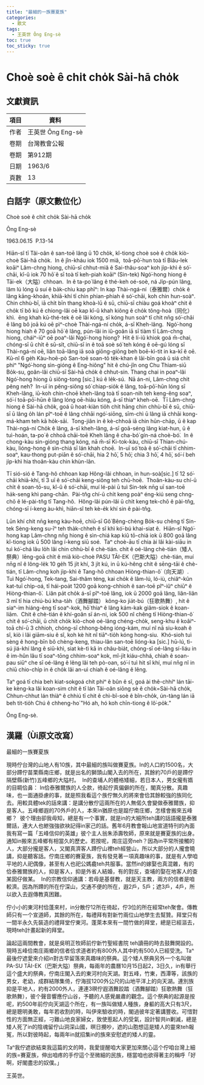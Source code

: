 ```yaml
---
title: "最細的一族賽夏族"
categories:
  - 散文
tags:
  - 王英世 Ông Eng-sè
toc: true
toc_sticky: true
---
```


# Choè soè ê chi̍t cho̍k Sài-hā cho̍k

## 文獻資訊

| 項目 | 資料 |
|---|---|
| 作者 | 王英世 Ông Eng-sè |
| 卷期 | 台灣教會公報 |
| 卷期 | 第912期 |
| 日期 | 1963/6 |
| 頁數 | 13 |

## 白話字（原文數位化）

Choè soè ê chi̍t cho̍k Sài-hā cho̍k

Ông Eng-sè

1963.06.15  P.13-14

Hiān-sî tī Tâi-oân ê san-toē lâng ū 10 cho̍k, kî-tiong choè soè ê cho̍k kiò-choè Sài-hā cho̍k.  In ê jîn-kháu iok 1500 miâ,  toā-pō͘-hun toà tī Biâu-lek koāiⁿ Lâm-chng hiong, chiū-sī chhut-miâ ê Sai-thâu-soaⁿ koh ji̍p-khì ê só͘-chāi, kî-û iok 70 hō͘ ê sī toà tī keh-piah koāiⁿ (Sin-tek) Ngó͘-hong hiong ê Tāi-ek（大隘）chhoan.  In ê ta-po͘ lâng ê thé-keh oé-soè, ná Ji̍p-pún lâng, lâm lú lóng ū suí ê ba̍k-chiu kap phīⁿ: In kap Thài-ngá-ní（泰雅爾）cho̍k ê lâng kāng-khoán, khiā-khí tī chin phian-phiah ê só͘-chāi, koh chin hun-soàⁿ.  Chin chhù-bī, iā chi̍t bīn thang khoà-lū ê sū, chiū-sī chiàu goá khoàⁿ chit ê cho̍k tī bô kú ê chiong-lâi oē kap kî-û khah kiông ê cho̍k tông-hoà（同化）khì.  ēng khah kū-thé-tek ê oē lâi kóng, sī kóng hun soàⁿ tī chit nn̄g só͘-chāi ê lâng bô joā kú oē pìⁿ-choè Thài-ngá-ní cho̍k, á-sī Kheh-lâng.  Ngó͘-hong hiong hiah ê 70 goā hō͘ ê lâng, pún-lâi in iû-goân iā sī tiàm tī Lâm-chng hiong, cháiⁿ-iūⁿ oē poaⁿ-lâi Ngó͘-hong hiong?  Hit ê lí-iû khiok goá m̄-chai, chóng-sī ū chi̍t ê sū-si̍t, chiū-sī in ê toā soè só͘ teh kóng ê oē-gú lóng sī Thài-ngá-ní oē, liân toā-lâng iā soà giōng-giōng beh boē-kì-tit in ka-kī ê oē.  Kū-nî 6 ge̍h Kàu-hoē-pò San-toē soan-tō te̍k-khan ê lāi-bīn goá ū siá chi̍t phiⁿ "Ngó͘-hong sìn-gióng ê Eng-hiông" hit ê chú-jîn ong Chu  Thiam-siū Bo̍k-su, goân-lâi chiū-sī Sài-hā cho̍k ê chhut-sin. Thang chai in poaⁿ-lâi Ngó͘-hong hiong ū siông-tong [sic.] kú ê le̍k-sú.  Nā án-ni, Lâm-chng chit pêng neh?  In-uī in pêng-siông só͘ chiap-sio̍k ê lâng, toā-pō͘-hūn lóng sī Kheh-lâng, iū-koh chin-choē kheh-lâng toà tī soan-nih teh keng-êng soaⁿ, só͘-í toā-pō͘-hūn ê lâng lóng oē-hiáu kóng, á-sī thiaⁿ kheh-oē.  Tī Lâm-chng hiong ê Sài-hā cho̍k, goá ū hoat-kiàn tio̍h chi̍t hāng chin chhù-bī ê sū, chiū-sī ū lâng o̍h lán pîⁿ-toē ê lâng chhāi ngó͘-siōng, sīm-chì ū lâng iā chhāi kong-má-kham teh kā ho̍k-sāi.  Tong-jiân in ê kè-chhoā iā chin hūn-cha̍p, ū ê kap Thài-ngá-ní Cho̍k ê lâng, á-sī kheh-lâng, á-sī goā-séng lâng kiat-hun, ū ê tuì-hoán, ta-po͘ ê chhoā chāi-toē Kheh lâng ê cha-bó͘ gín-ná choè-bó͘.  In ê chong-kàu sìn-gióng thang kóng, nā m̄-sī Ki-tok-kàu, chiū-sī Thian-chú-kàu, lióng-hong ê sìn-chiá sī lán khah choē.  In-uī só͘ toà ê só͘-chāi tī chhim-soaⁿ, kau-thong put-piān ê só͘-chāi, hia 2 hō͘, 5 hō͘; chia 3 hō͘, 4 hō͘, só͘-í beh ji̍p-khì hia thoân-kàu chin khùn-lân.

Tī sió-sió ê Tang-hô chhoan kap Hông-lâi chhoan, in hun-soà[sic.] tī 12 só͘-chāi khiā-khí, tī 3 uī ê só͘-chāi keng-siông teh chū-hoē.  Thoân-kàu-su chí-ū chi̍t ê soan-tō-su, kî-û ê só͘-chāi, muí lé-pài ū tuì Sin-tek nn̄g uī san-toē ha̍k-seng khì pang-chān.  Pài-tn̂g chí-ū chi̍t keng poàⁿ éng-kiú seng chng-chō ê lé-pài-tn̂g tī Tang-hô.  Hông-lâi pún-lâi ū chi̍t keng tek-chō ê pài-tn̂g, chóng-sī í-keng àu-khì, hiān-sî teh kè-e̍k khí sin ê pài-tn̂g.

Lūn khí chit nn̄g keng kàu-hoē, chiū-sī Gô͘ Bêng-chèng Bo̍k-su chêng tī Sin-tek Sèng-keng su-īⁿ teh tha̍k-chheh ê sî khì kó͘-bú khai-siat ê.  Hiān-sî Ngó͘-hong kap Lâm-chng nn̄g hiong ê sìn-chiá kap kiû tō-chiá iok ū 800 goā lâng kî-tiong iok ū 500 lâng í-keng siū soé.  Taⁿ choè-āu tī chia ài lâi kài-siāu in tuì kó͘-chá lâu lo̍h lâi chin chhù-bī ê chè-tián. chit ê oé-lâng chè-tián（矮人祭典）lēng-goā chi̍t ê miâ kiò-choè PASU TĀI-EK（巴斯大隘）chè-tián, muí nn̄g nî ê lông-le̍k 10 ge̍h 15 ji̍t khí, 3 ji̍t kú, in ū kú-hêng chit ê sēng-tāi ê chè-tián, tī Lâm-chng koh ji̍p-khì ê Tang-hô chhoan Hiòng-thian-ô͘（向天湖）.  Tuì Ngó͘-hong, Tek-tang, Sai-thâm téng, kai cho̍k ê lâm-lú, ló-iù, chiâⁿ-kûn kat-tuī chi̍p-oá, tī hái-poa̍t 1200 goā kong-chhioh ê san-toē pîⁿ-iûⁿ chiūⁿ ê Hiòng-thian-ô͘.  Liân pa̍t cho̍k á-sī pîⁿ-toē lâng, iok ū 2000 goā lâng, liân-liân 3 mî tī hia chiú-bú kha-ta̍h（酒舞腳踏） kông-ko jia̍t-bú（狂歌熱舞）, hit ê siaⁿ-im hiáng-èng tī soaⁿ-kok, hō͘ thiaⁿ ê lâng kám-kak giâm-siok ê koan-liām.  Chit ê chè-tián ê khí-goân sī án-ni, iok 500 nî chêng tī Hiòng-thian-ô͘ chit ê só͘-chāi, ū chi̍t cho̍k kiò-choè oé-lâng chéng-cho̍k, seng-khu ê koâiⁿ-toā chí-ū 3 chhioh, chóng-sī chhong-bêng ióng-kám, muí nî nā siu-koah ê sî, kiò i lâi giām-siu ê sî, koh kè hit nî tiāⁿ-tio̍h kóng hong-siu.  Khó-sioh tuì sèng ê hong-bīn bô chèng-keng, thiau-lân san-toē lióng-ka [sic.] hū-lú, tì-sú jiá-khí lâng ê siū-khì, siat kè-tì kā in châu-bia̍t, chóng-sī oé-lâng sí-liáu in ê im-hûn lâu tī soaⁿ-tōng chhim-soaⁿ kok, mî-ji̍t kiáu-chhá, chiah ê soan-pau siūⁿ che sī oé-lâng ê lêng lâi teh pò-oan, só͘-í tuì hit sî khí, muí nn̄g nî in chiū chio-chi̍p in ê cho̍k lâi an-uì chiah ê oé-lâng ê lêng.

Taⁿ goá tī chia beh kiat-sokgoá chit phiⁿ ê bûn ê sî, goá ài thê-chhíⁿ lán tāi-ke kèng-ka lâi koan-sim chit ê tī lán Tâi-oân siōng sè ê cho̍k=Sài-hā cho̍k, Chhun-chhut lán thiàⁿ ê chhiú tī chit ê chì-bî-soè ê bîn-cho̍k, ún-tàng lán iā beh tit-tio̍h Chú ê chheng-ho͘ "Hó ah, hó koh chīn-tiong ê lô͘-po̍k."

Ông Eng-sè.

## 漢羅（Ùi原文改寫）

最細的一族賽夏族

現時佇台灣的山地人有10族，其中最細的族叫做賽夏族。In的人口約1500名，大部分蹛佇苗栗縣南庄鄉，就是出名的獅頭山閣入去的所在，其餘約70戶的是蹛佇隔壁縣(新竹)五峰鄉的大隘村。  In的查埔人的體格矮細，若日本人，男女攏有媠的目睭佮鼻： In佮泰雅爾族的人仝款，徛起佇真偏僻的所在，閣真分散。真趣味，也一面通掛慮的事，就是照我看這个族佇無久的將來會佮其餘較強的族同化去。用較具體tek的話來講：是講分散佇這兩所在的人無偌久會變做泰雅爾族，抑是客人。五峰鄉遐的70外戶的人，本來in猶原也是踮佇南庄鄉，怎樣會搬來五峰鄉？  彼个理由卻我毋知，總是有一个事實，就是in的大細所teh講的話語攏是泰雅爾話，連大人也紲強強欲袂記得in家己的話。舊年6月教會報山地宣道特刊的內面我有寫一篇「五峰信仰的英雄」彼个主人翁朱添壽牧師，原來就是賽夏族的出身。通知in搬來五峰鄉有相當久的歷史。若按呢，南庄這旁neh？因為in平常所接觸的人，大部分攏是客人，又閣真濟客人蹛佇山裡teh經營山，所以大部分的人攏會曉講，抑是聽客話。佇南庄鄉的賽夏族，我有發見著一項真趣味的事，就是有人學咱平地的人祀偶像，甚至有人也祀公媽龕teh共服事。當然in的嫁娶也真混雜，有的佮泰雅爾族的人，抑是客人，抑是外省人結婚，有的對反，查埔的娶在地客人的查某囡仔做某。  In的宗教信仰通講：若毋是基督教，就是天主教，兩方的信者是咱較濟。因為所蹛的所在佇深山，交通不便的所在，遐2戶，5戶；遮3戶，4戶，所以欲入去遐傳教真困難。

佇小小的東河村佮蓬來村，in分散佇12所在徛起，佇3位的所在經常teh聚會。傳教師只有一个宣道師，其餘的所在，每禮拜有對新竹兩位山地學生去幫贊。拜堂只有一間半永久先裝造的禮拜堂佇東河。蓬萊本來有一間竹做的拜堂，總是已經漚去，現時teh計畫起新的拜堂。

論起這兩間教會，就是吳明正牧師前佇新竹聖經書院 teh讀冊的時去鼓舞開設的。現時五峰佮南庄兩鄉的信者佮求道者約有800外人其中約有500人已經受洗。Taⁿ最後佇遮愛來介紹in對古早留落來真趣味的祭典。這个矮人祭典另外一个名叫做PA-SU TĀI-EK（巴斯大隘）祭典，每兩年的農曆10月15日起2，3日久，in有舉行這个盛大的祭典，佇南庄閣入去的東河村向天湖。對五峰，竹東，西潭等，該族的男女，老幼，成群結隊集倚，佇海拔1200外公尺的山地平洋上的向天湖。連別族抑是平地人，約有2000外人，連連3暝佇遐酒舞跤踏（酒舞腳踏）狂歌熱舞（狂歌熱舞），彼个聲音響應佇山谷，予聽的人感覺嚴肅的觀念。這个祭典的起源是按呢，約500年前佇向天湖這个所在，有一族叫做矮人種族，身軀的高大只有3尺，總是聰明勇敢，每年若收割的時，叫伊來驗收的時，閣過彼年定著講豐收。可惜對性的方面無正經，刁難山地良家婦女，致使惹起人的受氣，設計智共in剿滅，總是矮人死了in的陰魂留佇山洞深山國，暝日攪吵，遮的山胞想這是矮人的靈來teh報冤，所以對彼時起，每兩年in就招集in的族來安慰遮的矮人的靈。

Taⁿ我佇遮欲結束我這篇的文的時，我愛提醒咱大家更加來關心這个佇咱台灣上細的族=賽夏族，伸出咱疼的手佇這个至微細的民族，穩當咱也欲得著主的稱呼「好啊，好閣盡忠的奴僕。」

王英世。
